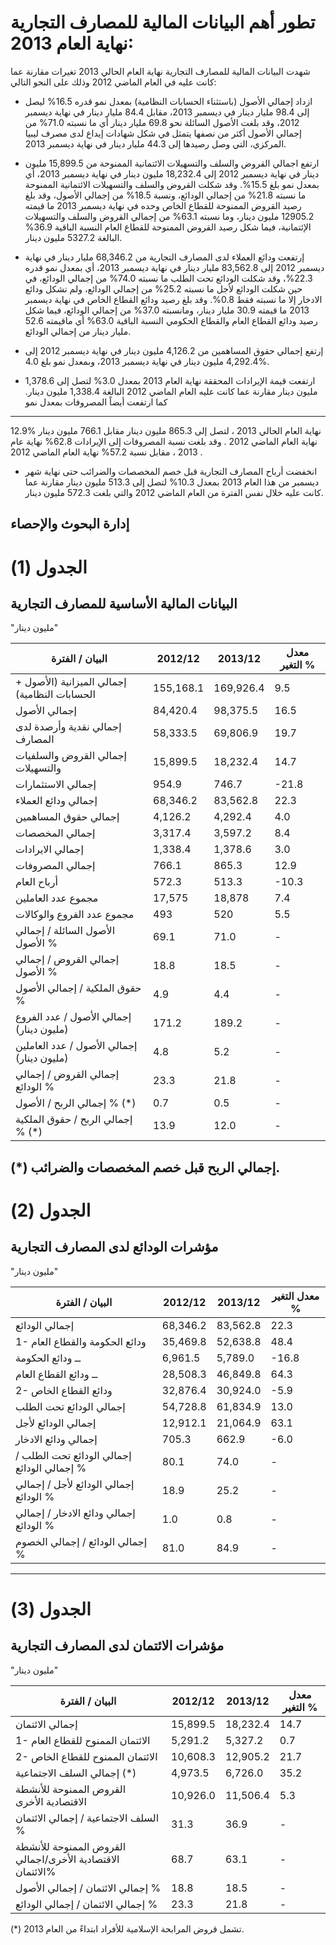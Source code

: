 # تطور أهم البيانات المالية للمصارف التجارية نهاية العام 2013:

شهدت البيانات المالية للمصارف التجارية نهاية العام الحالي 2013 تغيرات مقارنة عما كانت عليه في العام الماضي 2012 وذلك على النحو التالي:

- ازداد إجمالي الأصول (باستثناء الحسابات النظامية) بمعدل نمو قدره 16.5% ليصل إلى 98.4 مليار دينار في ديسمبر 2013، مقابل 84.4 مليار دينار في نهاية ديسمبر 2012، وقد بلغت الأصول السائلة نحو 69.8 مليار دينار أي ما نسبته 71.0% من إجمالي الأصول أكثر من نصفها يتمثل في شكل شهادات إيداع لدى مصرف ليبيا المركزي، التي وصل رصيدها إلى 44.3 مليار دينار في نهاية ديسمبر 2013.

- ارتفع اجمالي القروض والسلف والتسهيلات الائتمانية الممنوحة من 15,899.5 مليون دينار في نهاية ديسمبر 2012 إلى 18,232.4 مليون دينار في نهاية ديسمبر 2013، أي بمعدل نمو بلغ 15.5%. وقد شكلت القروض والسلف والتسهيلات الائتمانية الممنوحة ما نسبته 21.8% من إجمالي الودائع، ونسبة 18.5% من إجمالي الأصول، وقد بلغ رصيد القروض الممنوحة للقطاع الخاص وحده في نهاية ديسمبر 2013 ما قيمته 12905.2 مليون دينار، وما نسبته 63.1% من إجمالي القروض والسلف والتسهيلات الإئتمانية، فيما شكل رصيد القروض الممنوحة للقطاع العام النسبة الباقية 36.9% البالغة 5327.2 مليون دينار.

- إرتفعت ودائع العملاء لدى المصارف التجارية من 68,346.2 مليار دينار في نهاية ديسمبر 2012 إلى 83,562.8 مليار دينار في نهاية ديسمبر 2013، أي بمعدل نمو قدره 22.3%، وقد شكلت الودائع تحت الطلب ما نسبته 74.0% من إجمالي الودائع، في حين شكلت الودائع لأجل ما نسبته 25.2% من إجمالي الودائع، ولم تشكل ودائع الادخار إلا ما نسبته فقط 0.8%. وقد بلغ رصيد ودائع القطاع الخاص في نهاية ديسمبر 2013 ما قيمته 30.9 مليار دينار، ومانسبته 37.0% من إجمالي الودائع، فيما شكل رصيد ودائع القطاع العام والقطاع الحكومي النسبة الباقية 63.0% أي ماقيمته 52.6 مليار دينار من إجمالي الودائع.

- إرتفع إجمالي حقوق المساهمين من 4,126.2 مليون دينار في نهاية ديسمبر 2012 إلى 4,292.4 مليون دينار في نهاية ديسمبر 2013، وبمعدل نمو بلغ 4.0%.

- ارتفعت قيمة الإيرادات المحققة نهاية العام 2013 بمعدل 3.0% لتصل إلى 1,378.6 مليون دينار مقارنة عما كانت عليه العام الماضي 2012 البالغة 1,338.4 مليون دينار. كما ارتفعت أيضاً المصروفات بمعدل نمو
---
12.9% نهاية العام الحالي 2013 ، لتصل إلى 865.3 مليون دينار مقابل 766.1 مليون دينار نهاية العام
الماضي 2012 . وقد بلغت نسبة المصروفات إلى الإيرادات 62.8% نهاية عام 2013 ، مقابل نسبة 57.2%
نهاية العام الماضي 2012 .

- انخفضت أرباح المصارف التجارية قبل خصم المخصصات والضرائب حتى نهاية شهر ديسمبر من هذا العام
2013 بمعدل 10.3% لتصل إلى 513.3 مليون دينار مقارنة عما كانت عليه خلال نفس الفترة من العام
الماضي 2012 والتي بلغت 572.3 مليون دينار.

إدارة البحوث والإحصاء
---
# الجدول (1)
## البيانات المالية الأساسية للمصارف التجارية
"مليون دينار"

| البيان / الفترة | 2012/12 | 2013/12 | معدل التغير % |
|-----------------|---------|---------|---------------|
| إجمالي الميزانية (الأصول + الحسابات النظامية) | 155,168.1 | 169,926.4 | 9.5 |
| إجمالي الأصول | 84,420.4 | 98,375.5 | 16.5 |
| إجمالي نقدية وأرصدة لدى المصارف | 58,333.5 | 69,806.9 | 19.7 |
| إجمالي القروض والسلفيات والتسهيلات | 15,899.5 | 18,232.4 | 14.7 |
| إجمالي الاستثمارات | 954.9 | 746.7 | -21.8 |
| إجمالي ودائع العملاء | 68,346.2 | 83,562.8 | 22.3 |
| إجمالي حقوق المساهمين | 4,126.2 | 4,292.4 | 4.0 |
| إجمالي المخصصات | 3,317.4 | 3,597.2 | 8.4 |
| إجمالي الايرادات | 1,338.4 | 1,378.6 | 3.0 |
| إجمالي المصروفات | 766.1 | 865.3 | 12.9 |
| أرباح العام | 572.3 | 513.3 | -10.3 |
| مجموع عدد العاملين | 17,575 | 18,878 | 7.4 |
| مجموع عدد الفروع والوكالات | 493 | 520 | 5.5 |
| الأصول السائلة / إجمالي الأصول % | 69.1 | 71.0 | - |
| إجمالي القروض / إجمالي الأصول % | 18.8 | 18.5 | - |
| حقوق الملكية / إجمالي الأصول % | 4.9 | 4.4 | - |
| إجمالي الأصول / عدد الفروع (مليون دينار) | 171.2 | 189.2 | - |
| إجمالي الأصول / عدد العاملين (مليون دينار) | 4.8 | 5.2 | - |
| إجمالي القروض / إجمالي الودائع % | 23.3 | 21.8 | - |
| إجمالي الربح / الأصول % (*) | 0.7 | 0.5 | - |
| إجمالي الربح / حقوق الملكية % (*) | 13.9 | 12.0 | - |

(*) إجمالي الربح قبل خصم المخصصات والضرائب.
---
# الجدول (2)
## مؤشرات الودائع لدى المصارف التجارية
"مليون دينار"

| البيان / الفترة | 2012/12 | 2013/12 | معدل التغير % |
|-----------------|---------|---------|---------------|
| إجمالي الودائع | 68,346.2 | 83,562.8 | 22.3 |
| 1- ودائع الحكومة والقطاع العام | 35,469.8 | 52,638.8 | 48.4 |
| ــ ودائع الحكومة | 6,961.5 | 5,789.0 | -16.8 |
| ــ ودائع القطاع العام | 28,508.3 | 46,849.8 | 64.3 |
| 2- ودائع القطاع الخاص | 32,876.4 | 30,924.0 | -5.9 |
| إجمالي الودائع تحت الطلب | 54,728.8 | 61,834.9 | 13.0 |
| إجمالي الودائع لأجل | 12,912.1 | 21,064.9 | 63.1 |
| إجمالي ودائع الادخار | 705.3 | 662.9 | -6.0 |
| إجمالي الودائع تحت الطلب / إجمالي الودائع % | 80.1 | 74.0 | - |
| إجمالي الودائع لأجل / إجمالي الودائع % | 18.9 | 25.2 | - |
| إجمالي ودائع الادخار / إجمالي الودائع % | 1.0 | 0.8 | - |
| إجمالي الودائع / إجمالي الخصوم % | 81.0 | 84.9 | - |
---
# الجدول (3)
## مؤشرات الائتمان لدى المصارف التجارية
"مليون دينار"

| البيان / الفترة | 2012/12 | 2013/12 | معدل التغير % |
|-----------------|---------|---------|---------------|
| إجمالي الائتمان | 15,899.5 | 18,232.4 | 14.7 |
| 1- الائتمان الممنوح للقطاع العام | 5,291.2 | 5,327.2 | 0.7 |
| 2- الائتمان الممنوح للقطاع الخاص | 10,608.3 | 12,905.2 | 21.7 |
| إجمالي السلف الاجتماعية (*) | 4,973.5 | 6,726.0 | 35.2 |
| القروض الممنوحة للأنشطة الاقتصادية الأخرى | 10,926.0 | 11,506.4 | 5.3 |
| السلف الاجتماعية / إجمالي الائتمان % | 31.3 | 36.9 | - |
| القروض الممنوحة للأنشطة الاقتصادية الأخرى/اجمالي الائتمان% | 68.7 | 63.1 | - |
| إجمالي الائتمان / إجمالي الأصول % | 18.8 | 18.5 | - |
| إجمالي الائتمان / إجمالي الودائع % | 23.3 | 21.8 | - |

(*) تشمل قروض المرابحة الإسلامية للأفراد ابتداءً من العام 2013.